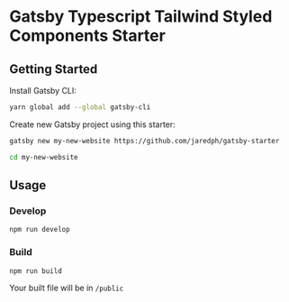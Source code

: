 # Gatsby Typescript Tailwind Styled Components Starter

## Getting Started

Install Gatsby CLI:

```sh
yarn global add --global gatsby-cli
```

Create new Gatsby project using this starter:

```sh
gatsby new my-new-website https://github.com/jaredph/gatsby-starter
```

```sh
cd my-new-website
```

## Usage

### Develop

```
npm run develop
```

### Build

```
npm run build
```

Your built file will be in `/public`
